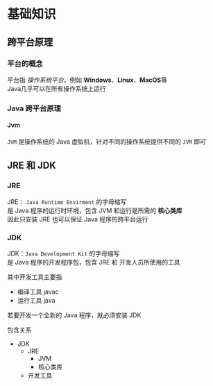 # 基础知识

## 跨平台原理

### 平台的概念

平台指 _操作系统平台_，例如 **Windows**、**Linux**、**MacOS**等\
Java几乎可以在所有操作系统上运行

### Java 跨平台原理

#### Jvm

`JVM` 是操作系统的 Java 虚拟机，针对不同的操作系统提供不同的 `JVM` 即可

## JRE 和 JDK

### JRE

JRE： `Java Runtime Envirment` 的字母缩写\
是 Java 程序的运行时环境，包含 JVM 和运行是所需的 **核心类库**\
因此只安装 JRE 也可以保证 Java 程序的跨平台运行

### JDK

JDK：`Java Development Kit` 的字母缩写\
是 Java 程序的开发程序包，包含 JRE 和 开发人员所使用的工具

其中开发工具主要指

- 编译工具 javac
- 运行工具 java

若要开发一个全新的 Java 程序，就必须安装 JDK

包含关系
+ JDK
	+ JRE
		+ JVM
		+ 核心类库
	+ 开发工具

